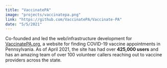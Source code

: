 ```yaml
---
title: "VaccinatePA"
image: "projects/vaccinatepa.png"
link: "https://github.com/VaccinatePA/Vaccinate-PA"
date: "5/5/2021"
---
```


Co-founded and led the web/infrastructure development for [VaccinatePA.org](https://vaccinatepa.org/), a website for finding COVID-19 vaccine appointments in Pennsylvania. As of April 2021, the site has had over **425,000 users** and has an amazing team of over 100 volunteer callers reaching out to vaccine providers across the state.